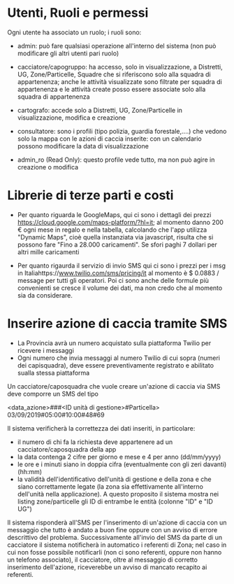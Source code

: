 





# Utenti, Ruoli e permessi


Ogni utente ha associato un ruolo; i ruoli sono:

- admin: può fare qualsiasi operazione all'interno del sistema (non può modificare gli altri utenti pari ruolo)

- cacciatore/capogruppo: ha accesso, solo in visualizzazione, a Distretti, UG, Zone/Particelle, Squadre che si riferiscono solo alla squadra di appartenenza; anche le attività visualizzate sono filtrate per squadra di appartenenza e le attività create posso essere associate solo alla squadra di appartenenza

- cartografo: accede solo a Distretti, UG, Zone/Particelle in visualizzazione, modifica e creazione

- consultatore: sono i profili (tipo polizia, guardia forestale,....) che vedono solo la mappa con le azioni di caccia inserite: con un calendario possono modificare la data di visualizzazione

- admin_ro (Read Only): questo profile vede tutto, ma non può agire in creazione o modifica





# Librerie di terze parti e costi


- Per quanto riguarda le GoogleMaps, qui ci sono i dettagli dei prezzi https://cloud.google.com/maps-platform/?hl=it; al momento danno 200 € ogni mese in regalo e nella tabella, calcolando che l'app utilizza "Dynamic Maps", cioè quella instanziata via javascript, risulta che si possono fare "Fino a 28.000 caricamenti". Se sfori paghi 7 dollari per altri mille caricamenti

- Per quanto rigaurda il servizio di invio SMS qui ci sono i prezzi per i msg in Italiahttps://www.twilio.com/sms/pricing/it 
al momento è $ 0.0883 / message per tutti gli operatori. Poi ci sono anche delle formule più convenienti se cresce il volume dei dati, ma non credo che al momento sia da considerare.



# Inserire azione di caccia tramite SMS

- La Provincia avrà un numero acquistato sulla piattaforma Twilio per ricevere i messaggi
- Ogni numero che invia messaggi al numero Twilio di cui sopra (numeri dei capisquadra), deve essere preventivamente registrato e abilitato sualla stessa piattaforma


Un cacciatore/caposquadra che vuole creare un'azione di caccia via SMS deve comporre un SMS del tipo

<data_azione>#<dalle>#<alle>#<ID unità di gestione>#<ID Zona/>Particella>
03/09/2019#05:00#10:00#48#69

Il sistema verificherà la correttezza dei dati inseriti, in particolare:

- il numero di chi fa la richiesta deve appartenere ad un cacciatore/caposquadra della app
- la data contenga 2 cifre per giorno e mese e 4 per anno (dd/mm/yyyy)
- le ore e i minuti siano in doppia cifra (eventualmente con gli zeri davanti) (hh:mm)
- la validità dell'identificativo dell'unità di gestione e della zona e che siano correttamente legate (la zona sia effettivamente all'interno dell'unità nella applicazione). A questo proposito il sistema mostra nei listing zone/particelle gli ID di entrambe le entità (colonne "ID" e "ID UG")


Il sistema risponderà all'SMS per l'inserimento di un'azione di caccia con un messaggio che tutto è andato a buon fine oppure con un avviso di errore descrittivo del problema.
Successivamente all'invio del SMS da parte di un cacciatore il sistema notificherà in automatico i referenti di Zona; nel caso in cui non fosse possibile notificarli (non ci sono referenti, oppure non hanno un telefono associato), il cacciatore, oltre al messaggio di corretto inserimento dell'azione, riceverebbe un avviso di mancato recapito ai referenti.



